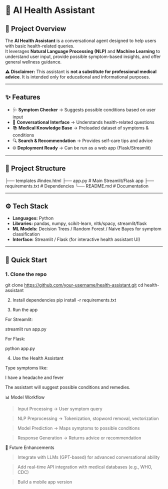 # 🏥 AI Health Assistant

## 📌 Project Overview
The **AI Health Assistant** is a conversational agent designed to help users with basic health-related queries.  
It leverages **Natural Language Processing (NLP)** and **Machine Learning** to understand user input, provide possible symptom-based insights, and offer general wellness guidance.  

⚠️ **Disclaimer:** This assistant is **not a substitute for professional medical advice**. It is intended only for educational and informational purposes.  

---

## ✨ Features
- 🩺 **Symptom Checker** → Suggests possible conditions based on user input  
- 💬 **Conversational Interface** → Understands health-related questions  
- 📚 **Medical Knowledge Base** → Preloaded dataset of symptoms & conditions  
- 🔍 **Search & Recommendation** → Provides self-care tips and advice  
- 🌐 **Deployment Ready** → Can be run as a web app (Flask/Streamlit)  

---

## 📂 Project Structure
├── templates #index.html
├── app.py # Main Streamlit/Flask app
├── requirements.txt # Dependencies
└── README.md # Documentation


---

## ⚙️ Tech Stack
- **Languages:** Python  
- **Libraries:** pandas, numpy, scikit-learn, nltk/spacy, streamlit/flask  
- **ML Models:** Decision Trees / Random Forest / Naive Bayes for symptom classification  
- **Interface:** Streamlit / Flask (for interactive health assistant UI)  

---

## 🚀 Quick Start

### 1. Clone the repo

git clone https://github.com/your-username/health-assistant.git
cd health-assistant

2. Install dependencies
pip install -r requirements.txt

3. Run the app

For Streamlit:

streamlit run app.py


For Flask:

python app.py

4. Use the Health Assistant

Type symptoms like:

I have a headache and fever


The assistant will suggest possible conditions and remedies.

📊 Model Workflow

>Input Processing → User symptom query

>NLP Preprocessing → Tokenization, stopword removal, vectorization

>Model Prediction → Maps symptoms to possible conditions

>Response Generation → Returns advice or recommendation

📌 Future Enhancements

>Integrate with LLMs (GPT-based) for advanced conversational ability

>Add real-time API integration with medical databases (e.g., WHO, CDC)

>Build a mobile app version
